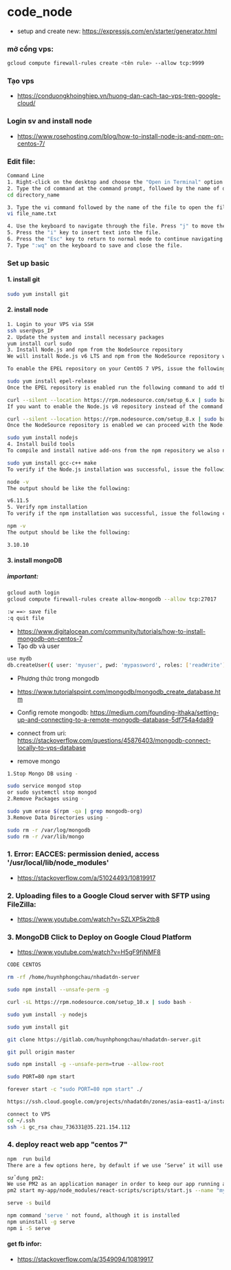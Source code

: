 # code_node
- setup and create new: https://expressjs.com/en/starter/generator.html

### mở cổng vps: 
```sh
gcloud compute firewall-rules create <tên rule> --allow tcp:9999
```

### Tạo vps
- https://conduongkhoinghiep.vn/huong-dan-cach-tao-vps-tren-google-cloud/

### Login sv and install node 
- https://www.rosehosting.com/blog/how-to-install-node-js-and-npm-on-centos-7/

### Edit file:
```sh
Command Line
1. Right-click on the desktop and choose the "Open in Terminal" option from the menu that appears.
2. Type the cd command at the command prompt, followed by the name of directory that contains the text file:
cd directory_name

3. Type the vi command followed by the name of the file to open the file in Vi:
vi file_name.txt

4. Use the keyboard to navigate through the file. Press "j" to move the cursor down, "k" to move the cursor up, "h" to move the cursor left and "l" to move the cursor right.
5. Press the "i" key to insert text into the file.
6. Press the "Esc" key to return to normal mode to continue navigating through the file.
7. Type ":wq" on the keyboard to save and close the file.
```

### Set up basic
#### 1. install git
```sh
sudo yum install git
```
#### 2. install node
```sh
1. Login to your VPS via SSH
ssh user@vps_IP
2. Update the system and install necessary packages
yum install curl sudo
3. Install Node.js and npm from the NodeSource repository
We will install Node.js v6 LTS and npm from the NodeSource repository which depends on the EPEL repository being available.

To enable the EPEL repository on your CentOS 7 VPS, issue the following command:

sudo yum install epel-release
Once the EPEL repository is enabled run the following command to add the Node.js v6 LTS repository:

curl --silent --location https://rpm.nodesource.com/setup_6.x | sudo bash -
If you want to enable the Node.js v8 repository instead of the command above run the following command:

curl --silent --location https://rpm.nodesource.com/setup_8.x | sudo bash -
Once the NodeSource repository is enabled we can proceed with the Node.js v6 LTS and npm installation:

sudo yum install nodejs
4. Install build tools
To compile and install native add-ons from the npm repository we also need to install build tools:

sudo yum install gcc-c++ make
To verify if the Node.js installation was successful, issue the following command:

node -v
The output should be like the following:

v6.11.5
5. Verify npm installation
To verify if the npm installation was successful, issue the following command:

npm -v
The output should be like the following:

3.10.10
```

#### 3. install mongoDB

##### important:
```sh
gcloud auth login
gcloud compute firewall-rules create allow-mongodb --allow tcp:27017

:w ==> save file
:q quit file
```
 - https://www.digitalocean.com/community/tutorials/how-to-install-mongodb-on-centos-7
 - Tạo db và user
 ```sh
 use mydb
db.createUser({ user: 'myuser', pwd: 'mypassword', roles: ['readWrite'] })
 ```
 - Phương thức trong mongodb
 - https://www.tutorialspoint.com/mongodb/mongodb_create_database.htm
 - Config remote mongodb: https://medium.com/founding-ithaka/setting-up-and-connecting-to-a-remote-mongodb-database-5df754a4da89
 - connect from uri: https://stackoverflow.com/questions/45876403/mongodb-connect-locally-to-vps-database
 
 - remove mongo
 ```sh 
 1.Stop Mongo DB using -

sudo service mongod stop
or sudo systemctl stop mongod
2.Remove Packages using -

sudo yum erase $(rpm -qa | grep mongodb-org)
3.Remove Data Directories using -

sudo rm -r /var/log/mongodb
sudo rm -r /var/lib/mongo
```

### 1. Error: EACCES: permission denied, access '/usr/local/lib/node_modules'
- https://stackoverflow.com/a/51024493/10819917

### 2. Uploading files to a Google Cloud server with SFTP using FileZilla:
- https://www.youtube.com/watch?v=SZLXP5k2tb8

### 3. MongoDB Click to Deploy on Google Cloud Platform
- https://www.youtube.com/watch?v=H5gF9fjNMF8



```sh
CODE CENTOS

rm -rf /home/huynhphongchau/nhadatdn-server

sudo npm install --unsafe-perm -g

curl -sL https://rpm.nodesource.com/setup_10.x | sudo bash -

sudo yum install -y nodejs

sudo yum install git

git clone https://gitlab.com/huynhphongchau/nhadatdn-server.git

git pull origin master

sudo npm install -g --unsafe-perm=true --allow-root

sudo PORT=80 npm start

forever start -c "sudo PORT=80 npm start" ./

https://ssh.cloud.google.com/projects/nhadatdn/zones/asia-east1-a/instances/nhadatdn-vps-1?authuser=0&hl=en_US&projectNumber=478345864763

connect to VPS
cd ~/.ssh
ssh -i gc_rsa chau_736331@35.221.154.112
```

### 4. deploy react web app "centos 7"
```sh
npm  run build
There are a few options here, by default if we use ‘Serve’ it will use port 5000;  This is run by calling the following :

sử dụng pm2:
We use PM2 as an application manager in order to keep our app running after we log out of the server.
pm2 start my-app/node_modules/react-scripts/scripts/start.js --name "my-app"

serve -s build

npm command 'serve ' not found, although it is installed
npm uninstall -g serve 
npm i -S serve
```

#### get fb infor:
- https://stackoverflow.com/a/3549094/10819917
